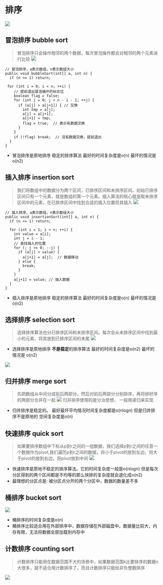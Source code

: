 # 排序

![](https://static001.geekbang.org/resource/image/fb/cd/fb8394a588b12ff6695cfd664afb17cd.jpg)

## 冒泡排序 bubble sort
> 冒泡排序只会操作相邻的两个数据，每次冒泡操作都会对相邻的两个元素进行比较
>![](https://static001.geekbang.org/resource/image/40/e9/4038f64f47975ab9f519e4f739e464e9.jpg)
```
// 冒泡排序，a表示数组，n表示数组大小
public void bubbleSort(int[] a, int n) {
  if (n <= 1) return;
 
 for (int i = 0; i < n; ++i) {
    // 提前退出冒泡循环的标志位
    boolean flag = false;
    for (int j = 0; j < n - i - 1; ++j) {
      if (a[j] > a[j+1]) { // 交换
        int tmp = a[j];
        a[j] = a[j+1];
        a[j+1] = tmp;
        flag = true;  // 表示有数据交换      
      }
    }
    if (!flag) break;  // 没有数据交换，提前退出
  }
}
```

* 冒泡排序是原地排序 稳定的排序算法 最好的时间复杂度是o(n) 最坏的情况是 o(n2)

## 插入排序 insertion sort
> 我们将数组中的数据分为两个区间，已排序区间和未排序区间。初始已排序区间只有一个元素，就是数组的第一个元素。插入算法的核心就是取未排序区间中的元素，在已排序区间中找到合适的插入位置将其插入
>![](https://static001.geekbang.org/resource/image/b6/e1/b60f61ec487358ac037bf2b6974d2de1.jpg)
```
// 插入排序，a表示数组，n表示数组大小
public void insertionSort(int[] a, int n) {
  if (n <= 1) return;

  for (int i = 1; i < n; ++i) {
    int value = a[i];
    int j = i - 1;
    // 查找插入的位置
    for (; j >= 0; --j) {
      if (a[j] > value) {
        a[j+1] = a[j];  // 数据移动
      } else {
        break;
      }
    }
    a[j+1] = value; // 插入数据
  }
}
```

* 插入排序是原地排序 稳定的排序算法 最好的时间复杂度是o(n) 最坏的情况是 o(n2)

## 选择排序 selection sort
> 选择排序算法也分已排序区间和未排序区间。每次会从未排序区间中找到最小的元素，将其放到已排序区间的末尾
>![](https://static001.geekbang.org/resource/image/32/1d/32371475a0b08f0db9861d102474181d.jpg)

* 选择排序是原地排序 **不是稳定**的排序算法 最好的时间复杂度是o(n2) 最坏的情况是 o(n2)

![](https://static001.geekbang.org/resource/image/34/50/348604caaf0a1b1d7fee0512822f0e50.jpg)

## 归并排序 merge sort
> 先把数组从中间分成前后两部分，然后对前后两部分分别排序，再将排好序的两部分合并在一起
>![](https://static001.geekbang.org/resource/image/db/2b/db7f892d3355ef74da9cd64aa926dc2b.jpg)
> 归并排序使用的是分治思想， 一般用递归来实现

* 归并排序是稳定的。 最好最坏平均情况时间复杂度都是o(nlogn) 但是归并排序不是原地的  空间复杂度是o(n)

## 快速排序 quick sort
> 如果要排序数组中下标从p到r之间的一组数据，我们选择p到r之间的任意一个数据作为pivot,我们遍历p到r之间的数据，将小于pivot的放到左边，将大于pivot的放到右边，将pivot放到中间
> ![](https://static001.geekbang.org/resource/image/4d/81/4d892c3a2e08a17f16097d07ea088a81.jpg)

* 快速排序是原地不稳定的排序算法。它的时间复杂度一般是o(nlogn) 但是每次分区得到的两个区间都是不均等的那么快排的复杂度就会退化成o(n2)
* 最理想的分区点是: 被分区点分开的两个分区中，数据的数量差不多


## 桶排序 bucket sort
![](https://static001.geekbang.org/resource/image/98/ae/987564607b864255f81686829503abae.jpg)
* 桶排序的时间复杂度是o(n)
* 桶排序比较适合用在外部排序中，数据存储在外部磁盘中，数据量比较大，内存有限，无法将数据全部加载到内存中

## 计数排序 counting sort
> 计数排序只能用在数据范围不大的场景中，如果数据范围k比要排序的数据n大很多，就不适合用计数排序了，而且计数排序只能给非负整数排序

![](https://static001.geekbang.org/resource/image/1f/fd/1f6ef7e0a5365d6e9d68f0ccc71755fd.jpg)



